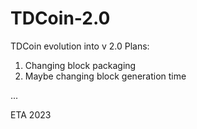 # TDCoin-2.0
TDCoin evolution into v 2.0
Plans:
  1) Changing block packaging
  2) Maybe changing block generation time
  
  ...

ETA 2023
